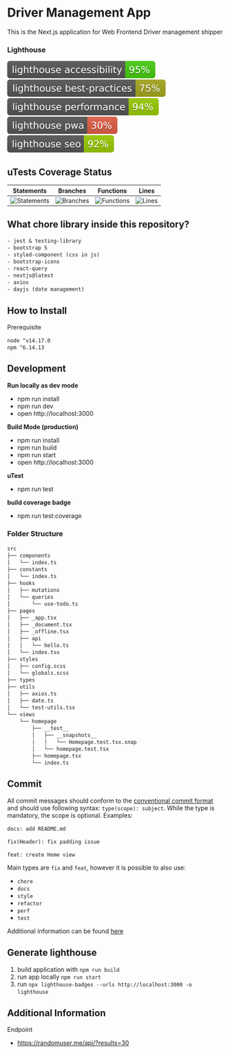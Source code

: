 # Driver Management App

This is the Next.js application for Web Frontend Driver management shipper

### Lighthouse

![Lighthouse Accessibility Badge](./lighthouse/lighthouse_accessibility.svg) ![Lighthouse Best Practices Badge](./lighthouse/lighthouse_best-practices.svg) ![Lighthouse Performance Badge](./lighthouse/lighthouse_performance.svg) ![Lighthouse PWA Badge](./lighthouse/lighthouse_pwa.svg) ![Lighthouse SEO Badge](./lighthouse/lighthouse_seo.svg)

## uTests Coverage Status

| Statements                  | Branches                | Functions                 | Lines             |
| --------------------------- | ----------------------- | ------------------------- | ----------------- |
| ![Statements](https://img.shields.io/badge/statements-77.12%25-red.svg?style=flat) | ![Branches](https://img.shields.io/badge/branches-54.23%25-red.svg?style=flat) | ![Functions](https://img.shields.io/badge/functions-87.09%25-yellow.svg?style=flat) | ![Lines](https://img.shields.io/badge/lines-81.11%25-yellow.svg?style=flat) |

## What chore library inside this repository?

```
- jest & testing-library
- bootstrap 5
- styled-component (css in js)
- bootstrap-icons
- react-query
- nextjs@latest
- axios
- dayjs (date management)
```

## How to Install

Prerequisite

```
node ^v14.17.0
npm ^6.14.13
```

## Development

**Run locally as dev mode**

- npm run install
- npm run dev
- open http://localhost:3000

**Build Mode (production)**

- npm run install
- npm run build
- npm run start
- open http://localhost:3000

**uTest**

- npm run test

**build coverage badge**

- npm run test:coverage

### Folder Structure

```
src
├── components
│   └── index.ts
├── constants
│   └── index.ts
├── hooks
│   ├── mutations
│   └── queries
│       └── use-todo.ts
├── pages
│   ├── _app.tsx
│   ├── _document.tsx
│   ├── _offline.tsx
│   ├── api
│   │   └── hello.ts
│   └── index.tsx
├── styles
│   ├── config.scss
│   └── globals.scss
├── types
├── utils
│   ├── axios.ts
│   ├── date.ts
│   └── test-utils.tsx
└── views
    └── homepage
        ├── __test__
        │   ├── __snapshots__
        │   │   └── Homepage.test.tsx.snap
        │   └── homepage.test.tsx
        ├── homepage.tsx
        └── index.ts
```

## Commit

All commit messages should conform to the [conventional commit format](https://www.conventionalcommits.org) and should use following syntax: `type(scope): subject`. While the type is mandatory, the scope is optional.
Examples:

```
docs: add README.md
```

```
fix(Header): fix padding issue
```

```
feat: create Home view
```

Main types are `fix` and `feat`, however it is possible to also use:

- `chore`
- `docs`
- `style`
- `refactor`
- `perf`
- `test`

Additional information can be found [here](https://github.com/KWRI/engineering-resources/blob/develop/git/commit_standards.md)

## Generate lighthouse

1. build application with `npm run build`
2. run app locally `npm run start`
3. run `npx lighthouse-badges --urls http://localhost:3000 -o lighthouse`

## Additional Information
Endpoint
- https://randomuser.me/api/?results=30